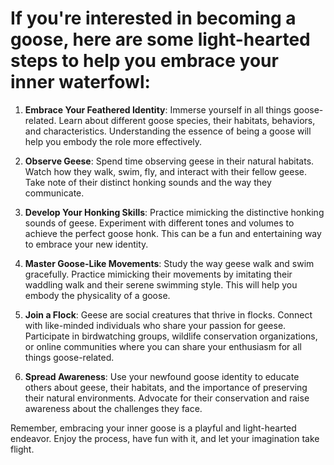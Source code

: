 # If you're interested in becoming a goose, here are some light-hearted steps to help you embrace your inner waterfowl:

1. **Embrace Your Feathered Identity**: Immerse yourself in all things goose-related. Learn about different goose species, their habitats, behaviors, and characteristics. Understanding the essence of being a goose will help you embody the role more effectively.

2. **Observe Geese**: Spend time observing geese in their natural habitats. Watch how they walk, swim, fly, and interact with their fellow geese. Take note of their distinct honking sounds and the way they communicate.

3. **Develop Your Honking Skills**: Practice mimicking the distinctive honking sounds of geese. Experiment with different tones and volumes to achieve the perfect goose honk. This can be a fun and entertaining way to embrace your new identity.

4. **Master Goose-Like Movements**: Study the way geese walk and swim gracefully. Practice mimicking their movements by imitating their waddling walk and their serene swimming style. This will help you embody the physicality of a goose.

5. **Join a Flock**: Geese are social creatures that thrive in flocks. Connect with like-minded individuals who share your passion for geese. Participate in birdwatching groups, wildlife conservation organizations, or online communities where you can share your enthusiasm for all things goose-related.

6. **Spread Awareness**: Use your newfound goose identity to educate others about geese, their habitats, and the importance of preserving their natural environments. Advocate for their conservation and raise awareness about the challenges they face.

Remember, embracing your inner goose is a playful and light-hearted endeavor. Enjoy the process, have fun with it, and let your imagination take flight.
